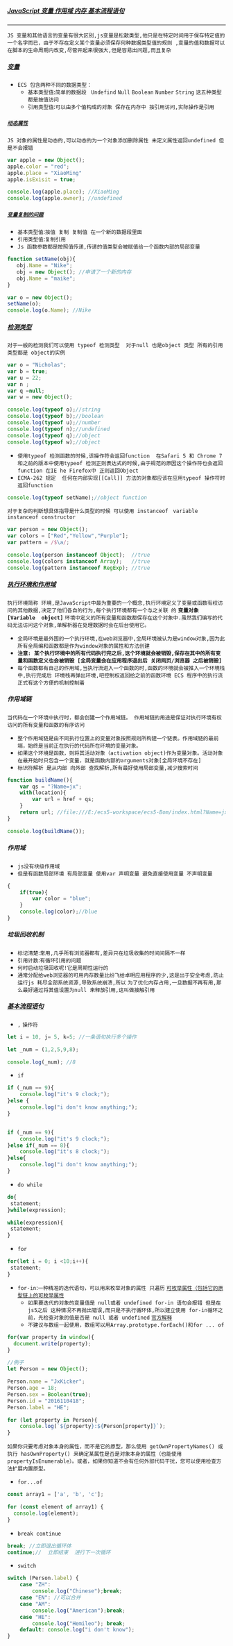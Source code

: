 ##### <a id="top" href="#top">JavaScript 变量 作用域 内存 基本流程语句 </a> 

----
`JS 变量和其他语言的变量有很大区别,js变量是松散类型,他只是在特定时间用于保存特定值的一个名字而已，由于不存在定义某个变量必须保存何种数据类型值的规则
,变量的值和数据可以在脚本的生命周期内改变,尽管开起来很强大,但是容易出问题,而且复杂`

#####  <a href="#top">变量</a>
* `ECS 包含两种不同的数据类型：`
  * `基本类型值`:`简单的数据段 ` `Undefind` `Null` `Boolean` `Number` `String` `这五种类型都是按值访问`
  * `引用类型值`:`可以由多个值构成的对象 保存在内存中 按引用访问,实际操作是引用`
  
##### [`动态属性`](#)
`JS 对象的属性是动态的,可以动态的为一个对象添加删除属性 未定义属性返回undefined 但是不会报错`
```javascript
var apple = new Object();
apple.color = "red";
apple.place = "XiaoMing"
apple.isExisit = true;

console.log(apple.place); //XiaoMing
console.log(apple.owner); //undefined
```
##### [`变量复制的问题`](#)
 * `基本类型值`:`按值 复制 复制值 在一个新的数据段里面`
 * `引用类型值`:`复制引用`
 * `Js 函数参数都是按照值传递,传递的值类型会被赋值给一个函数内部的局部变量`
 ```javascript
 function setName(obj){
    obj.Name = "Nike";
    obj = new Object(); //申请了一个新的内存
    obj.Name = "maike";
}

var o = new Object();
setName(o);
console.log(o.Name); //Nike
```
##### <a href="#top">检测类型</a>
`对于一般的检测我们可以使用 typeof 检测类型  对于null 也是object 类型 所有的引用类型都是 object的实例 ` 
```javascript
var o = "Nicholas";
var b = true;
var u = 22;
var n ;
var q =null;
var w = new Object();

console.log(typeof o);//string
console.log(typeof b);//boolean
console.log(typeof u);//number
console.log(typeof n);//undefined
console.log(typeof q);//object
console.log(typeof w);//object
```
* `使用typeof 检测函数的时候,该操作符会返回function  在Safari 5 和 Chrome 7 和之前的版本中使用typeof 检测正则表达式的时候,由于规范的原因这个操作符也会返回 function 在IE he Firefox中 正则返回Object `
* `ECMA-262 规定  任何在内部实现[[Call]] 方法的对象都应该在应用typeof 操作符时返回function  `
```javascript
console.log(typeof setName);//object function
```

`对于复杂的判断想具体指导是什么类型的时候 可以使用 instanceof ` `variable instanceof constructor`
 
```javascript
var person = new Object();
var colors = ["Red","Yellow","Purple"];
var pattern = /$\a/;

console.log(person instanceof Object);  //true
console.log(colors instanceof Array);   //true
console.log(pattern instanceof RegExp); //true
```
#####  <a href="#top">执行环境和作用域</a>
`执行环境简称 环境,是JavaScript中最为重要的一个概念,执行环境定义了变量或函数有权访问的其他数据,决定了他们各自的行为,每个执行环境都有一个与之关联
的` **`变量对象[Variable  object]`** `环境中定义的所有变量和函数都保存在这个对象中.虽然我们编写的代码无法访问这个对象,单解析器在处理数据时会在后台使用它。`
* `全局环境是最外围的一个执行环境,在web浏览器中,全局环境被认为是window对象,因为此所有全局编和函数都是作为window对象的属性和方法创建` 
* **`注意: 某个执行环境中的所有代码执行完之后,这个环境就会被销毁,保存在其中的所有变量和函数定义也会被销毁 [全局变量会在应用程序退出后 关闭网页/浏览器 之后被销毁]`**
* `每个函数都有自己的作用域,当执行流进入一个函数的时,函数的环境就会被推入一个环境栈中,执行完成后 环境栈再弹出环境,吧控制权返回给之前的函数环境 ECS 程序中的执行流正式有这个方便的机制控制着`

##### 作用域链
`当代码在一个环境中执行时，都会创建一个作用域链。 作用域链的用途是保证对执行环境有权访问的所有变量和函数的有序访问`
* `整个作用域链是由不同执行位置上的变量对象按照规则所构建一个链表。作用域链的最前端，始终是当前正在执行的代码所在环境的变量对象。`
* `如果这个环境是函数，则将其活动对象（activation object)作为变量对象。活动对象在最开始时只包含一个变量，就是函数内部的arguments对象[全局环境不存在]`
* `标识符解析 是从内部 向外部 查找解析,所有最好使用局部变量,减少搜索时间`

```javascript
function buildName(){
    var qs = "?Name=jx";
    with(location){
        var url = href + qs;
    }
    return url; //file:///E:/ecs5-workspace/ecs5-Bom/index.html?Name=jx
}

console.log(buildName());
```
##### 作用域
* `js没有块级作用域`
* `但是有函数局部环境 有局部变量 使用var 声明变量 避免直接使用变量 不声明变量`
```javascript
{
    if(true){
        var color = "blue";
    }
    console.log(color);//blue
}
```
##### 垃圾回收机制
* `标记清楚`:`常用,几乎所有浏览器都有,差异只在垃圾收集的时间间隔不一样`
* `引用计数`:`有循环引用的问题`
* `何时启动垃圾回收呢!它是周期性运行的`
* `通常分配给web浏览器的可用内存数量比纷飞给卓明应用程序的少,这是出于安全考虑,防止运行js 耗尽全部系统资源,导致系统崩溃,所以`
`为了优化内存占用,一旦数据不再有用,那么最好通过将其值设置为null 来释放引用,这叫做接触引用`

##### <a href="#top">基本流程语句</a> 

* `,` `操作符`
```javascript
let i = 10, j= 5, k=5; //一条语句执行多个操作

let _num = (1,2,5,9,8); 

console.log(_num); //8
```

* `if`
```javascript
if (_num == 9){
    console.log("it's 9 clock;");
}else {
    console.log("i don't know anything;");
}


if (_num == 9){
    console.log("it's 9 clock;");
}else if(_num == 8){
    console.log("it's 8 clock;");
}else{
    console.log("i don't know anything;");
}
```

* `do while`
```javascript
do{
 statement;
}while(expression);

while(expression){
 statement;
}
```

* `for`
```javascript
for(let i = 0; i <10;i++){
 statement;
}
```

* `for-in`:`一种精准的迭代语句，可以用来枚举对象的属性 只遍历` [`可枚举属性（包括它的原型链上的可枚举属性`](https://github.com/kickgod/Front-End/blob/master/Javascript/Javascript5/JavaScriptOO.md#object)
  * `如果要迭代的对象的变量值是 null或者 undefined for-in 语句会报错 但是在js5之后 这种情况不再抛出错误,而只是不执行循环体,所以建立使用 for-in循环之前，先检查对象的值是否是 null 或者 undefined` [`官方解释`](https://developer.mozilla.org/zh-CN/docs/Web/JavaScript/Reference/Statements/for...in)
  * `不建议与数组一起使用，数组可以用Array.prototype.forEach()和for ... of`
```javascript
for(var property in window){
  document.write(property);
}

//例子
let Person = new Object();

Person.name = "JxKicker";
Person.age = 18;
Person.sex = Boolean(true);
Person.id = "2016110418";
Person.label = "HE";

for (let property in Person){
    console.log(`${property}:${Person[property]}`);
}

```
`如果你只要考虑对象本身的属性，而不是它的原型，那么使用 getOwnPropertyNames() 或执行 hasOwnProperty() 来确定某属性是否是对象本身的属性（也能使用propertyIsEnumerable）。或者，如果你知道不会有任何外部代码干扰，您可以使用检查方法扩展内置原型。`

* `for...of`
```javascript
const array1 = ['a', 'b', 'c'];

for (const element of array1) {
  console.log(element);
}
```

* `break continue`
```javascript
break; //立即退出循环体
continue;//  立即结束  进行下一次循环
```

* `switch` 
```javascript
switch (Person.label) {
    case "ZH":
        console.log("Chinese");break;
    case "EN": //可以合并
    case "AM":
        console.log("American");break;
    case "HE":
        console.log("Hemileo"); break;
    default: console.log("i don't know");
}
```

